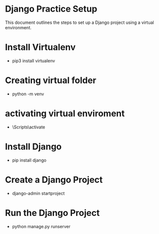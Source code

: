 # Django Practice Setup

This document outlines the steps to set up a Django project using a virtual environment.

# Install Virtualenv
 - pip3 install virtualenv

# Creating virtual folder
 - python -m venv <folderName>

# activating virtual enviroment
 - <folderName>\Scripts\activate

# Install Django
 - pip install django

# Create a Django Project
 - django-admin startproject <projectname>

# Run the Django Project
 - python manage.py runserver
